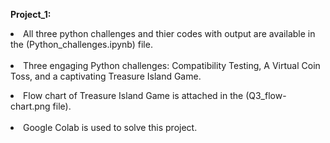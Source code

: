 <p><b>Project_1:</b><br>
<li>All three python challenges and thier codes with output are available in the (Python_challenges.ipynb) file.</li><br>
<li>Three engaging Python challenges: Compatibility Testing, A Virtual Coin Toss, and a captivating Treasure Island Game.</li></p>
<li>Flow chart of Treasure Island Game is attached in the (Q3_flow-chart.png file).</li><br>
<li>Google Colab is used to solve this project.</li></p>

